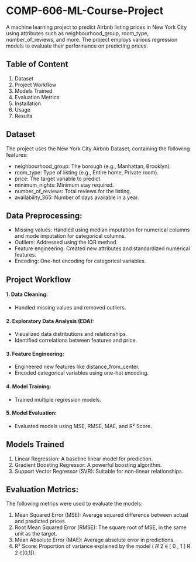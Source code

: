 # COMP-606-ML-Course-Project
A machine learning project to predict Airbnb listing prices in New York City using attributes such as neighbourhood_group, room_type, number_of_reviews, and more. The project employs various regression models to evaluate their performance on predicting prices.

## Table of Content 
1. Dataset
2. Project Workflow
3. Models Trained
4. Evaluation Metrics
5. Installation
6. Usage
7. Results

## Dataset
The project uses the New York City Airbnb Dataset, containing the following features:

*  neighbourhood_group: The borough (e.g., Manhattan, Brooklyn).
*  room_type: Type of listing (e.g., Entire home, Private room).
*  price: The target variable to predict.
*  minimum_nights: Minimum stay required.
*  number_of_reviews: Total reviews for the listing.
*  availability_365: Number of days available in a year.

## Data Preprocessing:
* Missing values: Handled using median imputation for numerical columns and mode imputation for categorical columns.
*  Outliers: Addressed using the IQR method.
*  Feature engineering: Created new attributes and standardized numerical features.
*  Encoding: One-hot encoding for categorical variables.

## Project Workflow

####  1. Data Cleaning:
*  Handled missing values and removed outliers.
#### 2. Exploratory Data Analysis (EDA):
*  Visualized data distributions and relationships.
*  Identified correlations between features and price.
#### 3. Feature Engineering:
*  Engineered new features like distance_from_center.
*  Encoded categorical variables using one-hot encoding.
#### 4. Model Training:
*  Trained multiple regression models.
#### 5. Model Evaluation:
*  Evaluated models using MSE, RMSE, MAE, and R² Score.

## Models Trained
1. Linear Regression: A baseline linear model for prediction.
2. Gradient Boosting Regressor: A powerful boosting algorithm.
3. Support Vector Regressor (SVR): Suitable for non-linear relationships.

## Evaluation Metrics:
The following metrics were used to evaluate the models:

1. Mean Squared Error (MSE): Average squared difference between actual and predicted prices.
2. Root Mean Squared Error (RMSE): The square root of MSE, in the same unit as the target.
3. Mean Absolute Error (MAE): Average absolute error in predictions.
4. R² Score: Proportion of variance explained by the model (
𝑅
2
∈
[
0
,
1
]
R 
2
 ∈[0,1]).

